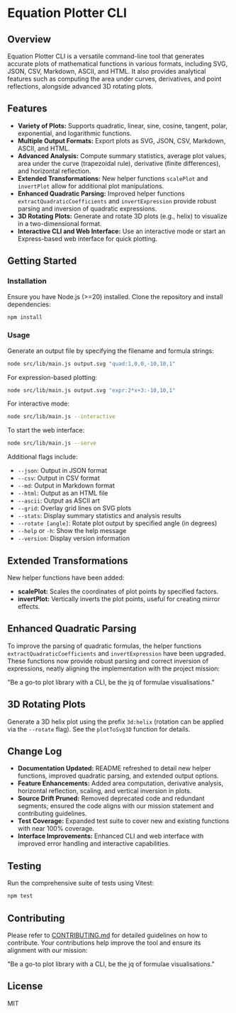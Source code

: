 # Equation Plotter CLI

## Overview

Equation Plotter CLI is a versatile command-line tool that generates accurate plots of mathematical functions in various formats, including SVG, JSON, CSV, Markdown, ASCII, and HTML. It also provides analytical features such as computing the area under curves, derivatives, and point reflections, alongside advanced 3D rotating plots.

## Features

- **Variety of Plots:** Supports quadratic, linear, sine, cosine, tangent, polar, exponential, and logarithmic functions.
- **Multiple Output Formats:** Export plots as SVG, JSON, CSV, Markdown, ASCII, and HTML.
- **Advanced Analysis:** Compute summary statistics, average plot values, area under the curve (trapezoidal rule), derivative (finite differences), and horizontal reflection.
- **Extended Transformations:** New helper functions `scalePlot` and `invertPlot` allow for additional plot manipulations.
- **Enhanced Quadratic Parsing:** Improved helper functions `extractQuadraticCoefficients` and `invertExpression` provide robust parsing and inversion of quadratic expressions.
- **3D Rotating Plots:** Generate and rotate 3D plots (e.g., helix) to visualize in a two-dimensional format.
- **Interactive CLI and Web Interface:** Use an interactive mode or start an Express-based web interface for quick plotting.

## Getting Started

### Installation

Ensure you have Node.js (>=20) installed. Clone the repository and install dependencies:

```bash
npm install
```

### Usage

Generate an output file by specifying the filename and formula strings:

```bash
node src/lib/main.js output.svg "quad:1,0,0,-10,10,1"
```

For expression-based plotting:

```bash
node src/lib/main.js output.svg "expr:2*x+3:-10,10,1"
```

For interactive mode:

```bash
node src/lib/main.js --interactive
```

To start the web interface:

```bash
node src/lib/main.js --serve
```

Additional flags include:

- `--json`: Output in JSON format
- `--csv`: Output in CSV format
- `--md`: Output in Markdown format
- `--html`: Output as an HTML file
- `--ascii`: Output as ASCII art
- `--grid`: Overlay grid lines on SVG plots
- `--stats`: Display summary statistics and analysis results
- `--rotate [angle]`: Rotate plot output by specified angle (in degrees)
- `--help` or `-h`: Show the help message
- `--version`: Display version information

## Extended Transformations

New helper functions have been added:

- **scalePlot:** Scales the coordinates of plot points by specified factors.
- **invertPlot:** Vertically inverts the plot points, useful for creating mirror effects.

## Enhanced Quadratic Parsing

To improve the parsing of quadratic formulas, the helper functions `extractQuadraticCoefficients` and `invertExpression` have been upgraded. These functions now provide robust parsing and correct inversion of expressions, neatly aligning the implementation with the project mission:

"Be a go-to plot library with a CLI, be the jq of formulae visualisations."

## 3D Rotating Plots

Generate a 3D helix plot using the prefix `3d:helix` (rotation can be applied via the `--rotate` flag). See the `plotToSvg3D` function for details.

## Change Log

- **Documentation Updated:** README refreshed to detail new helper functions, improved quadratic parsing, and extended output options.
- **Feature Enhancements:** Added area computation, derivative analysis, horizontal reflection, scaling, and vertical inversion in plots.
- **Source Drift Pruned:** Removed deprecated code and redundant segments; ensured the code aligns with our mission statement and contributing guidelines.
- **Test Coverage:** Expanded test suite to cover new and existing functions with near 100% coverage.
- **Interface Improvements:** Enhanced CLI and web interface with improved error handling and interactive capabilities.

## Testing

Run the comprehensive suite of tests using Vitest:

```bash
npm test
```

## Contributing

Please refer to [CONTRIBUTING.md](CONTRIBUTING.md) for detailed guidelines on how to contribute. Your contributions help improve the tool and ensure its alignment with our mission:

"Be a go-to plot library with a CLI, be the jq of formulae visualisations."

## License

MIT
